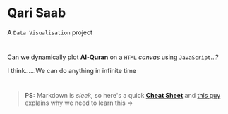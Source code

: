# Qari Saab


A `Data Visualisation` project
#

Can we dynamically plot **Al-Quran** on a `HTML` *canvas* using `JavaScript`...?

I think......We can do anything in infinite time

#

> **PS:** Markdown is *sleek,* so here's a quick [**Cheat Sheet**](https://github.com/adam-p/markdown-here/wiki/Markdown-Cheatsheet) and  [this guy](https://www.toptal.com/web/markdown-the-writing-tool-for-software-developers) explains why we need to learn this =>
